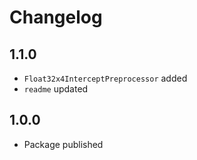 # Changelog

## 1.1.0
- `Float32x4InterceptPreprocessor` added
- `readme` updated

## 1.0.0
- Package published